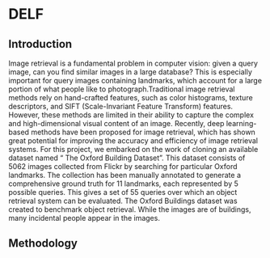 # DELF

## Introduction
  Image retrieval is a fundamental problem in computer vision: given a query image, can you find similar images in a large database? This is especially important for query images containing landmarks, which account for a large portion of what people like to photograph.Traditional image retrieval methods rely on hand-crafted features, such as color histograms, texture descriptors, and SIFT (Scale-Invariant Feature Transform) features. However, these methods are limited in their ability to capture the complex and high-dimensional visual content of an image. Recently, deep learning-based methods have been proposed for image retrieval, which has shown great potential for improving the accuracy and efficiency of image retrieval systems.
  For this project, we embarked on the work of cloning an available dataset named “ The Oxford Building Dataset”. This dataset consists of 5062 images collected from Flickr by searching for particular Oxford landmarks. The collection has been manually annotated to generate a comprehensive ground truth for 11 landmarks, each represented by 5 possible queries. This gives a set of 55 queries over which an object retrieval system can be evaluated. The Oxford Buildings dataset was created to benchmark object retrieval. While the images are of buildings, many incidental people appear in the images.
  
## Methodology
  
